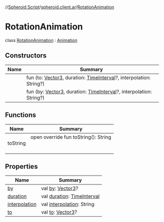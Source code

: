 //[Spheroid Script](../../index.md)/[spheroid.client.ar](../index.md)/[RotationAnimation](index.md)



# RotationAnimation  
 class [RotationAnimation](index.md) : [Animation](../-animation/index.md)   


## Constructors  
  
|  Name|  Summary| 
|---|---|
| [<init>](-init-.md)|  fun [<init>](-init-.md)(to: [Vector3](../../spheroid/-vector3/index.md), duration: [TimeInterval](../../spheroid/-time-interval/index.md)?, interpolation: String?)   <br>
| [<init>](-init-.md)|  fun [<init>](-init-.md)(by: [Vector3](../../spheroid/-vector3/index.md), duration: [TimeInterval](../../spheroid/-time-interval/index.md)?, interpolation: String?)   <br>


## Functions  
  
|  Name|  Summary| 
|---|---|
| toString| open override fun toString(): String  <br><br><br>


## Properties  
  
|  Name|  Summary| 
|---|---|
| [by](index.md#spheroid.client.ar/RotationAnimation/by/#/PointingToDeclaration/)|  val [by](index.md#spheroid.client.ar/RotationAnimation/by/#/PointingToDeclaration/): [Vector3](../../spheroid/-vector3/index.md)?   <br>
| [duration](index.md#spheroid.client.ar/RotationAnimation/duration/#/PointingToDeclaration/)|  val [duration](index.md#spheroid.client.ar/RotationAnimation/duration/#/PointingToDeclaration/): [TimeInterval](../../spheroid/-time-interval/index.md)   <br>
| [interpolation](index.md#spheroid.client.ar/RotationAnimation/interpolation/#/PointingToDeclaration/)|  val [interpolation](index.md#spheroid.client.ar/RotationAnimation/interpolation/#/PointingToDeclaration/): String   <br>
| [to](index.md#spheroid.client.ar/RotationAnimation/to/#/PointingToDeclaration/)|  val [to](index.md#spheroid.client.ar/RotationAnimation/to/#/PointingToDeclaration/): [Vector3](../../spheroid/-vector3/index.md)?   <br>

